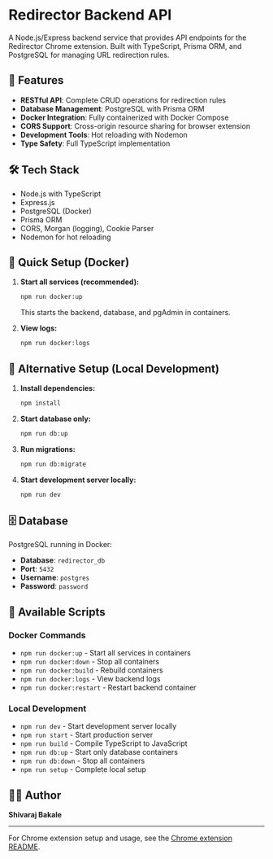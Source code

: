 # Redirector Backend API

A Node.js/Express backend service that provides API endpoints for the Redirector Chrome extension. Built with TypeScript, Prisma ORM, and PostgreSQL for managing URL redirection rules.

## 🚀 Features

- **RESTful API**: Complete CRUD operations for redirection rules
- **Database Management**: PostgreSQL with Prisma ORM
- **Docker Integration**: Fully containerized with Docker Compose
- **CORS Support**: Cross-origin resource sharing for browser extension
- **Development Tools**: Hot reloading with Nodemon
- **Type Safety**: Full TypeScript implementation

## 🛠️ Tech Stack

- Node.js with TypeScript
- Express.js
- PostgreSQL (Docker)
- Prisma ORM
- CORS, Morgan (logging), Cookie Parser
- Nodemon for hot reloading

## 🚀 Quick Setup (Docker)

1. **Start all services (recommended):**
   ```bash
   npm run docker:up
   ```
   This starts the backend, database, and pgAdmin in containers.

2. **View logs:**
   ```bash
   npm run docker:logs
   ```

## 🚀 Alternative Setup (Local Development)

1. **Install dependencies:**
   ```bash
   npm install
   ```

2. **Start database only:**
   ```bash
   npm run db:up
   ```

3. **Run migrations:**
   ```bash
   npm run db:migrate
   ```

4. **Start development server locally:**
   ```bash
   npm run dev
   ```

## 🗄️ Database

PostgreSQL running in Docker:
- **Database**: `redirector_db`
- **Port**: `5432`
- **Username**: `postgres`
- **Password**: `password`

## 🔧 Available Scripts

### Docker Commands
- `npm run docker:up` - Start all services in containers
- `npm run docker:down` - Stop all containers
- `npm run docker:build` - Rebuild containers
- `npm run docker:logs` - View backend logs
- `npm run docker:restart` - Restart backend container

### Local Development
- `npm run dev` - Start development server locally
- `npm run start` - Start production server
- `npm run build` - Compile TypeScript to JavaScript
- `npm run db:up` - Start only database containers
- `npm run db:down` - Stop all containers
- `npm run setup` - Complete local setup

## 👨‍💻 Author

**Shivaraj Bakale**

---

For Chrome extension setup and usage, see the [Chrome extension README](../chrome/README.md).
